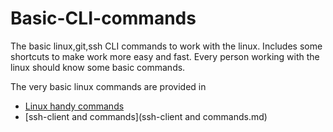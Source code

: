 # Basic-CLI-commands
The basic linux,git,ssh CLI commands to work with the linux. Includes some shortcuts to make work more easy and fast.
Every person working with the linux should know some basic commands.

The very basic linux commands are provided in
- [Linux handy commands](Handy-linux-commands.md)
- [ssh-client and commands](ssh-client and commands.md)
